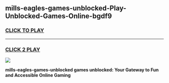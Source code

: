 
## mills-eagles-games-unblocked-Play-Unblocked-Games-Online-bgdf9
<h3>
<a href="https://premium76.site?title=mills-eagles-games-unblocked&ref=25A">CLICK TO PLAY</a></h3>
<hr>

<h3>
<a href="https://premium76.site?title=mills-eagles-games-unblocked&ref=25A">CLICK 2 PLAY</a>
  
</h3>

<a href="https://premium76.site?title=mills-eagles-games-unblocked&ref=25A"><img src="https://clearcache.store/games.png"></a>


**mills-eagles-games-unblocked games unblocked: Your Gateway to Fun and Accessible Online Gaming**
